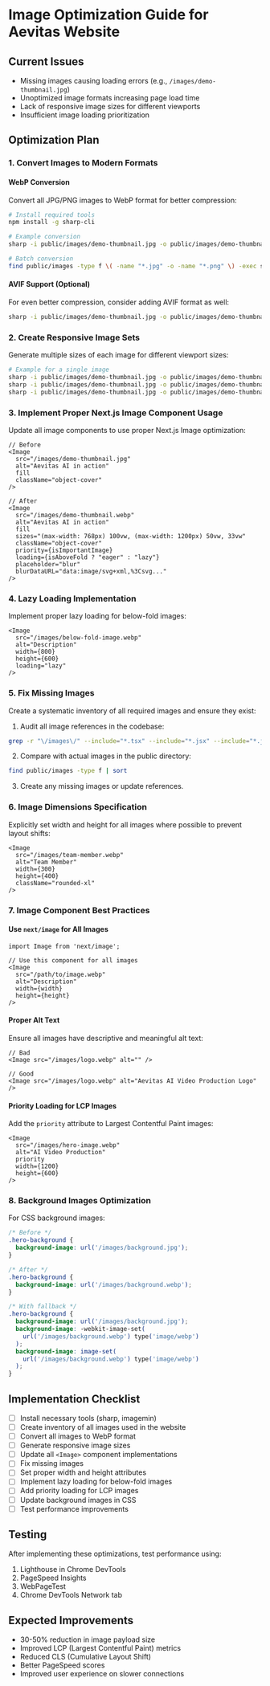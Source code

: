 # Image Optimization Guide for Aevitas Website

## Current Issues

- Missing images causing loading errors (e.g., `/images/demo-thumbnail.jpg`)
- Unoptimized image formats increasing page load time
- Lack of responsive image sizes for different viewports
- Insufficient image loading prioritization

## Optimization Plan

### 1. Convert Images to Modern Formats

#### WebP Conversion

Convert all JPG/PNG images to WebP format for better compression:

```bash
# Install required tools
npm install -g sharp-cli

# Example conversion
sharp -i public/images/demo-thumbnail.jpg -o public/images/demo-thumbnail.webp -f webp

# Batch conversion
find public/images -type f \( -name "*.jpg" -o -name "*.png" \) -exec sharp -i {} -o {}.webp -f webp \;
```

#### AVIF Support (Optional)

For even better compression, consider adding AVIF format as well:

```bash
sharp -i public/images/demo-thumbnail.jpg -o public/images/demo-thumbnail.avif -f avif
```

### 2. Create Responsive Image Sets

Generate multiple sizes of each image for different viewport sizes:

```bash
# Example for a single image
sharp -i public/images/demo-thumbnail.jpg -o public/images/demo-thumbnail-sm.webp -f webp -w 640
sharp -i public/images/demo-thumbnail.jpg -o public/images/demo-thumbnail-md.webp -f webp -w 1024
sharp -i public/images/demo-thumbnail.jpg -o public/images/demo-thumbnail-lg.webp -f webp -w 1920
```

### 3. Implement Proper Next.js Image Component Usage

Update all image components to use proper Next.js Image optimization:

```tsx
// Before
<Image 
  src="/images/demo-thumbnail.jpg" 
  alt="Aevitas AI in action" 
  fill 
  className="object-cover"
/>

// After
<Image 
  src="/images/demo-thumbnail.webp" 
  alt="Aevitas AI in action" 
  fill 
  sizes="(max-width: 768px) 100vw, (max-width: 1200px) 50vw, 33vw"
  className="object-cover"
  priority={isImportantImage}
  loading={isAboveFold ? "eager" : "lazy"}
  placeholder="blur"
  blurDataURL="data:image/svg+xml,%3Csvg..."
/>
```

### 4. Lazy Loading Implementation

Implement proper lazy loading for below-fold images:

```tsx
<Image 
  src="/images/below-fold-image.webp" 
  alt="Description" 
  width={800}
  height={600}
  loading="lazy"
/>
```

### 5. Fix Missing Images

Create a systematic inventory of all required images and ensure they exist:

1. Audit all image references in the codebase:
```bash
grep -r "\/images\/" --include="*.tsx" --include="*.jsx" --include="*.js" src/
```

2. Compare with actual images in the public directory:
```bash
find public/images -type f | sort
```

3. Create any missing images or update references.

### 6. Image Dimensions Specification

Explicitly set width and height for all images where possible to prevent layout shifts:

```tsx
<Image 
  src="/images/team-member.webp" 
  alt="Team Member" 
  width={300}
  height={400}
  className="rounded-xl"
/>
```

### 7. Image Component Best Practices

#### Use `next/image` for All Images

```tsx
import Image from 'next/image';

// Use this component for all images
<Image 
  src="/path/to/image.webp" 
  alt="Description"
  width={width}
  height={height}
/>
```

#### Proper Alt Text

Ensure all images have descriptive and meaningful alt text:

```tsx
// Bad
<Image src="/images/logo.webp" alt="" />

// Good
<Image src="/images/logo.webp" alt="Aevitas AI Video Production Logo" />
```

#### Priority Loading for LCP Images

Add the `priority` attribute to Largest Contentful Paint images:

```tsx
<Image 
  src="/images/hero-image.webp" 
  alt="AI Video Production" 
  priority
  width={1200}
  height={600}
/>
```

### 8. Background Images Optimization

For CSS background images:

```css
/* Before */
.hero-background {
  background-image: url('/images/background.jpg');
}

/* After */
.hero-background {
  background-image: url('/images/background.webp');
}

/* With fallback */
.hero-background {
  background-image: url('/images/background.jpg');
  background-image: -webkit-image-set(
    url('/images/background.webp') type('image/webp')
  );
  background-image: image-set(
    url('/images/background.webp') type('image/webp')
  );
}
```

## Implementation Checklist

- [ ] Install necessary tools (sharp, imagemin)
- [ ] Create inventory of all images used in the website
- [ ] Convert all images to WebP format
- [ ] Generate responsive image sizes
- [ ] Update all `<Image>` component implementations
- [ ] Fix missing images
- [ ] Set proper width and height attributes
- [ ] Implement lazy loading for below-fold images
- [ ] Add priority loading for LCP images
- [ ] Update background images in CSS
- [ ] Test performance improvements

## Testing

After implementing these optimizations, test performance using:

1. Lighthouse in Chrome DevTools
2. PageSpeed Insights
3. WebPageTest
4. Chrome DevTools Network tab

## Expected Improvements

- 30-50% reduction in image payload size
- Improved LCP (Largest Contentful Paint) metrics
- Reduced CLS (Cumulative Layout Shift)
- Better PageSpeed scores
- Improved user experience on slower connections 